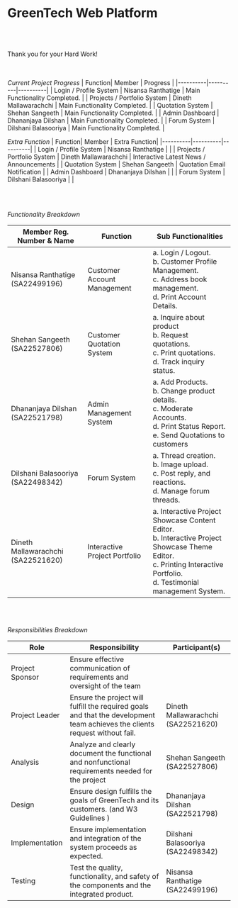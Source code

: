 # GreenTech Web Platform 

<br>
<br>

Thank you for your Hard Work!
<br>
<br>
<br>


*Current Project Progress*
| Function| Member | Progress |
|----------|----------|----------|
| Login / Profile System | Nisansa Ranthatige | Main Functionality Completed. |
| Projects / Portfolio System | Dineth Mallawarachchi | Main Functionality Completed. |
| Quotation System | Shehan Sangeeth | Main Functionality Completed. |
| Admin Dashboard | Dhananjaya Dilshan | Main Functionality Completed. |
| Forum System | Dilshani Balasooriya |  Main Functionality Completed. |



*Extra Function*
| Function| Member | Extra Function|
|----------|----------|----------|
| Login / Profile System | Nisansa Ranthatige |     |
| Projects / Portfolio System | Dineth Mallawarachchi | Interactive Latest News / Announcements |
| Quotation System | Shehan Sangeeth | Quotation Email Notification |
| Admin Dashboard | Dhananjaya Dilshan |   |
| Forum System | Dilshani Balasooriya |    |


<br>
<br>

*Functionality Breakdown*

| Member Reg. Number & Name     | Function                       | Sub Functionalities                                                                                                                                 |
|-------------------------------|--------------------------------|------------------------------------------------------------------------------------------------------------------------------------------------------|
| Nisansa Ranthatige (SA22499196) | Customer Account Management   | a. Login / Logout.<br>b. Customer Profile Management.<br>c. Address book management.<br>d. Print Account Details.                                    |
| Shehan Sangeeth (SA22527806)    | Customer Quotation System     | a. Inquire about product<br>b. Request quotations.<br>c. Print quotations.<br>d. Track inquiry status.                                               |
| Dhananjaya Dilshan (SA22521798) | Admin Management System       | a. Add Products.<br>b. Change product details.<br>c. Moderate Accounts.<br>d. Print Status Report.<br>e. Send Quotations to customers                |
| Dilshani Balasooriya (SA22498342) | Forum System                  | a. Thread creation.<br>b. Image upload.<br>c. Post reply, and reactions.<br>d. Manage forum threads.                                                  |
| Dineth Mallawarachchi (SA22521620) | Interactive Project Portfolio | a. Interactive Project Showcase Content Editor.<br>b. Interactive Project Showcase Theme Editor.<br>c. Printing Interactive Portfolio.<br>d. Testimonial management System. |

<br>
<br>

*Responsibilities Breakdown*

| Role             | Responsibility                                                                                       | Participant(s)                        |
|------------------|------------------------------------------------------------------------------------------------------|---------------------------------------|
| Project Sponsor  | Ensure effective communication of requirements and oversight of the team                            |                                       |
| Project Leader   | Ensure the project will fulfill the required goals and that the development team achieves the clients request without fail. | Dineth Mallawarachchi (SA22521620) |
| Analysis         | Analyze and clearly document the functional and nonfunctional requirements needed for the project   | Shehan Sangeeth (SA22527806)          |
| Design           | Ensure design fulfills the goals of GreenTech and its customers. (and W3 Guidelines )               | Dhananjaya Dilshan (SA22521798)       |
| Implementation   | Ensure implementation and integration of the system proceeds as expected.                           | Dilshani Balasooriya (SA22498342)     |
| Testing          | Test the quality, functionality, and safety of the components and the integrated product.           | Nisansa Ranthatige (SA22499196)       |


